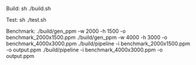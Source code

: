 Build:
sh ./build.sh


Test:
sh ./test.sh

Benchmark:
./build/gen_ppm -w 2000 -h 1500 -o benchmark_2000x1500.ppm
./build/gen_ppm -w 4000 -h 3000 -o benchmark_4000x3000.ppm
./build/pipeline -i benchmark_2000x1500.ppm -o output.ppm
./build/pipeline -i benchmark_4000x3000.ppm -o output.ppm


